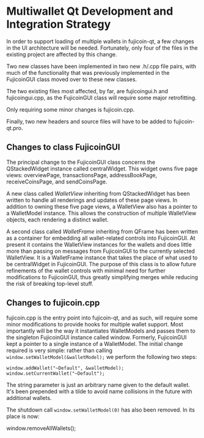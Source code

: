 Multiwallet Qt Development and Integration Strategy
===================================================

In order to support loading of multiple wallets in fujicoin-qt, a few changes in the UI architecture will be needed.
Fortunately, only four of the files in the existing project are affected by this change.

Two new classes have been implemented in two new .h/.cpp file pairs, with much of the functionality that was previously
implemented in the FujicoinGUI class moved over to these new classes.

The two existing files most affected, by far, are fujicoingui.h and fujicoingui.cpp, as the FujicoinGUI class will require
some major retrofitting.

Only requiring some minor changes is fujicoin.cpp.

Finally, two new headers and source files will have to be added to fujicoin-qt.pro.

Changes to class FujicoinGUI
---------------------------
The principal change to the FujicoinGUI class concerns the QStackedWidget instance called centralWidget.
This widget owns five page views: overviewPage, transactionsPage, addressBookPage, receiveCoinsPage, and sendCoinsPage.

A new class called *WalletView* inheriting from QStackedWidget has been written to handle all renderings and updates of
these page views. In addition to owning these five page views, a WalletView also has a pointer to a WalletModel instance.
This allows the construction of multiple WalletView objects, each rendering a distinct wallet.

A second class called *WalletFrame* inheriting from QFrame has been written as a container for embedding all wallet-related
controls into FujicoinGUI. At present it contains the WalletView instances for the wallets and does little more than passing on messages
from FujicoinGUI to the currently selected WalletView. It is a WalletFrame instance
that takes the place of what used to be centralWidget in FujicoinGUI. The purpose of this class is to allow future
refinements of the wallet controls with minimal need for further modifications to FujicoinGUI, thus greatly simplifying
merges while reducing the risk of breaking top-level stuff.

Changes to fujicoin.cpp
----------------------
fujicoin.cpp is the entry point into fujicoin-qt, and as such, will require some minor modifications to provide hooks for
multiple wallet support. Most importantly will be the way it instantiates WalletModels and passes them to the
singleton FujicoinGUI instance called window. Formerly, FujicoinGUI kept a pointer to a single instance of a WalletModel.
The initial change required is very simple: rather than calling `window.setWalletModel(&walletModel);` we perform the
following two steps:

	window.addWallet("~Default", &walletModel);
	window.setCurrentWallet("~Default");

The string parameter is just an arbitrary name given to the default wallet. It's been prepended with a tilde to avoid name collisions in the future with additional wallets.

The shutdown call `window.setWalletModel(0)` has also been removed. In its place is now:

window.removeAllWallets();
